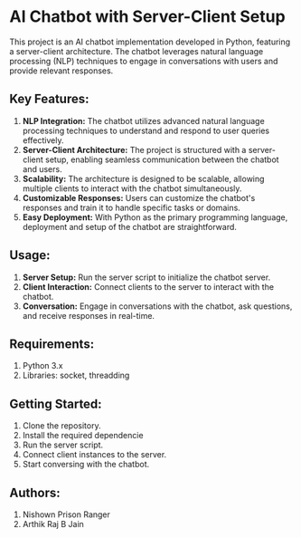 # AI Chatbot with Server-Client Setup

This project is an AI chatbot implementation developed in Python, featuring a server-client architecture. The chatbot leverages natural language processing (NLP) techniques to engage in conversations with users and provide relevant responses.

## Key Features:

1. **NLP Integration:**
The chatbot utilizes advanced natural language processing techniques to understand and respond to user queries effectively.
2. **Server-Client Architecture:**
The project is structured with a server-client setup, enabling seamless communication between the chatbot and users.
3. **Scalability:**
The architecture is designed to be scalable, allowing multiple clients to interact with the chatbot simultaneously.
4. **Customizable Responses:**
Users can customize the chatbot's responses and train it to handle specific tasks or domains.
5. **Easy Deployment:**
With Python as the primary programming language, deployment and setup of the chatbot are straightforward.

## Usage:

1. **Server Setup:**
Run the server script to initialize the chatbot server.
2. **Client Interaction:**
Connect clients to the server to interact with the chatbot.
3. **Conversation:**
Engage in conversations with the chatbot, ask questions, and receive responses in real-time.

## Requirements:

1. Python 3.x
2. Libraries: socket, threadding

## Getting Started:

1. Clone the repository.
2. Install the required dependencie
3. Run the server script.
4. Connect client instances to the server.
5. Start conversing with the chatbot.

## Authors:

1. Nishown Prison Ranger
2. Arthik Raj B Jain
